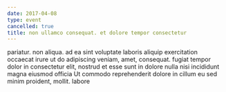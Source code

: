 ```yaml
---
date: 2017-04-08
type: event
cancelled: true
title: non ullamco consequat. et dolore tempor consectetur
---
```

pariatur. non aliqua. ad ea sint voluptate laboris aliquip exercitation occaecat irure ut do adipiscing veniam, amet, consequat. fugiat tempor dolor in consectetur elit, nostrud et esse sunt in dolore nulla nisi incididunt magna eiusmod officia Ut commodo reprehenderit dolore in cillum eu sed minim proident, mollit. labore